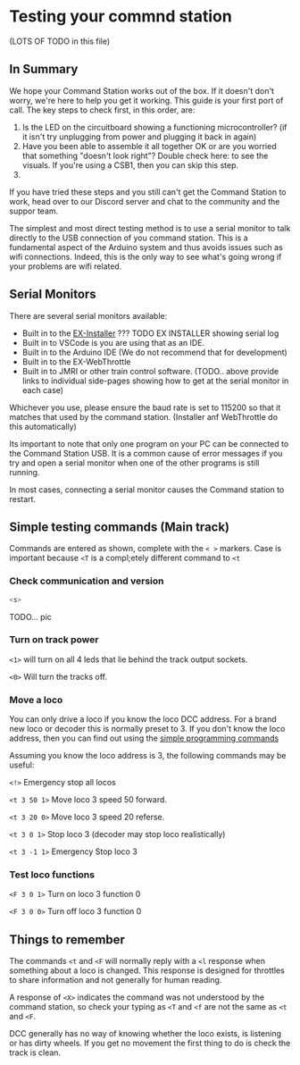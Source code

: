 # Testing your commnd station

 (LOTS OF TODO in this file)

 ## In Summary

We hope your Command Station works out of the box. If it doesn't don't worry, we're here to help you get it working. This guide is your first port of call. The key steps to check first, in this order, are:
1. Is the LED on the circuitboard showing a functioning microcontroller? (if it isn't try unplugging from power and plugging it back in again)
2. Have you been able to assemble it all together OK or are you worried that something "doesn't look right"? Double check here: to see the visuals. If you're using a CSB1, then you can skip this step.
3. 

If you have tried these steps and you still can't get the Command Station to work, head over to our Discord server and chat to the community and the suppor team.

The simplest and most direct testing method is to use a serial monitor to talk directly to the USB connection of you command station. This is a fundamental aspect of the Arduino system and thus avoids issues such as wifi connections. Indeed, this is the only way to see what's going wrong if your problems are wifi related.

## Serial Monitors

There are several serial monitors available:

- Built in to the [EX-Installer](/getting-started/10-downloads.md)
    ??? TODO EX INSTALLER showing serial log
- Built in to VSCode is you are using that as an IDE.
- Built in to the Arduino IDE (We do not recommend that for development)
- Built in to the EX-WebThrottle
- Built in to JMRI or other train control software.
(TODO.. above provide links to individual side-pages showing how to get at the serial monitor in each case)

Whichever you use, please ensure the baud rate is set to 115200 so that it matches that used by the command station. (Installer anf WebThrottle do this automatically)

Its important to note that only one program on your PC can be connected to the Command Station USB. It is a common cause of error messages if you try and open a serial monitor when one of the other programs is still running.

In most cases, connecting a serial monitor causes the Command station to restart.

## Simple testing commands (Main track)

Commands are entered as shown, complete with the `< >` markers. Case is important because `<T` is a compl;etely different command to `<t`

### Check communication and version

```cpp
<s>
```

TODO... pic

### Turn on track power

`<1>` will turn on all 4 leds that lie behind the track output sockets.

`<0>` Will turn the tracks off.

### Move a loco

You can only drive a loco if you know the loco DCC address. For a brand new loco or decoder this is normally preset to 3.
If you don't know the loco address, then you can find out using the [simple programming commands](/reference/serial-commands.md)

Assuming you know the loco address is 3, the following commands may be useful:  

`<!>` Emergency stop all locos

`<t 3 50 1>`  Move loco 3 speed 50 forward.

`<t 3 20 0>`  Move loco 3 speed 20 referse.

`<t 3 0 1>`  Stop loco 3 (decoder may stop loco realistically)

`<t 3 -1 1>`  Emergency Stop loco 3

### Test loco functions

`<F 3 0 1>`   Turn on loco 3 function 0

`<F 3 0 0>`   Turn off loco 3 function 0

## Things to remember

The commands `<t` and `<F` will normally reply with a `<l` response when something about a loco is changed. This response is designed for throttles to share information and not generally for human reading.

A response of `<X>` indicates the command was not understood by the command station, so check your typing as `<T` and `<f` are not the same as `<t` and `<F`.

DCC generally has no way of knowing whether the loco exists, is listening or has dirty wheels. If you get no movement the first thing to do is check the track is clean.
